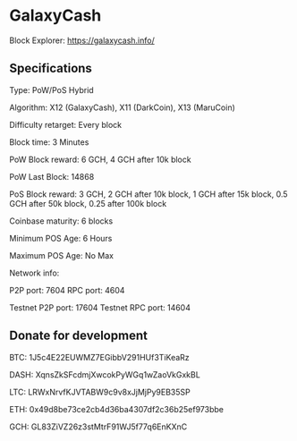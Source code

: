 GalaxyCash
======

Block Explorer: https://galaxycash.info/

Specifications
--------------
Type:                   PoW/PoS Hybrid

Algorithm:              X12 (GalaxyCash), X11 (DarkCoin), X13 (MaruCoin)

Difficulty retarget:    Every block

Block time:             3 Minutes

PoW Block reward:       6 GCH, 4 GCH after 10k block

PoW Last Block:         14868

PoS Block reward:       3 GCH, 2 GCH after 10k block, 1 GCH after 15k block, 0.5 GCH after 50k block, 0.25 after 100k block

Coinbase maturity:      6 blocks

Minimum POS Age:        6 Hours

Maximum POS Age:        No Max

Network info:

P2P port: 7604
RPC port: 4604

Testnet P2P port: 17604
Testnet RPC port: 14604


Donate for development
--------------
BTC: 1J5c4E22EUWMZ7EGibbV291HUf3TiKeaRz

DASH: XqnsZkSFcdmjXwcokPyWGq1wZaoVkGxkBL

LTC: LRWxNrvfKJVTABW9c9v8xJjMjPy9EB35SP

ETH: 0x49d8be73ce2cb4d36ba4307df2c36b25ef973bbe

GCH: GL83ZiVZ26z3stMtrF91WJ5f77q6EnKXnC

